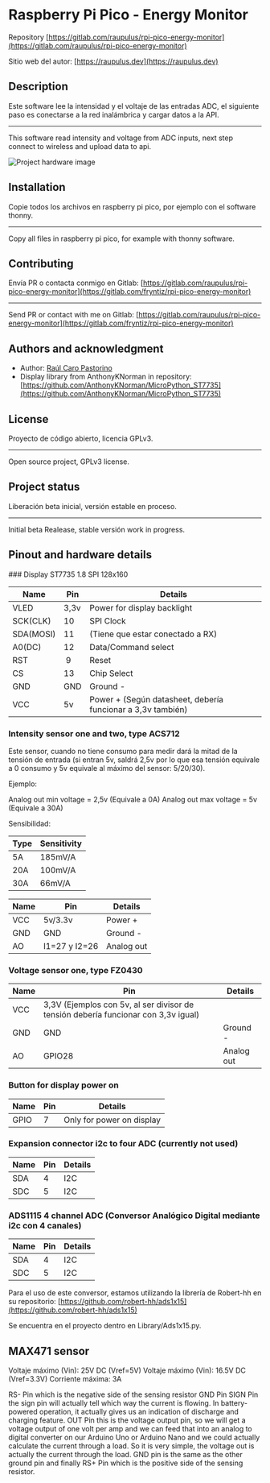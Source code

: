 # Raspberry Pi Pico - Energy Monitor

Repository [https://gitlab.com/raupulus/rpi-pico-energy-monitor](https://gitlab.com/raupulus/rpi-pico-energy-monitor)

Sitio web del autor: [https://raupulus.dev](https://raupulus.dev)

## Description

Este software lee la intensidad y el voltaje de las entradas ADC, el siguiente paso es conectarse a la red inalámbrica y cargar datos a la API.

---

This software read intensity and voltage from ADC inputs, next step connect to wireless and upload data to api.

![ Project hardware image ](project.jpg "Project Work In Progress")

## Installation

Copie todos los archivos en raspberry pi pico, por ejemplo con el software thonny.

---

Copy all files in raspberry pi pico, for example with thonny software.

## Contributing

Envía PR o contacta conmigo en Gitlab: [https://gitlab.com/raupulus/rpi-pico-energy-monitor](https://gitlab.com/fryntiz/rpi-pico-energy-monitor)

---

Send PR or contact with me on Gitlab: [https://gitlab.com/raupulus/rpi-pico-energy-monitor](https://gitlab.com/fryntiz/rpi-pico-energy-monitor)

## Authors and acknowledgment

- Author: [Raúl Caro Pastorino](https://fryntiz.es)
- Display library from AnthonyKNorman in repository: [https://github.com/AnthonyKNorman/MicroPython_ST7735](https://github.com/AnthonyKNorman/MicroPython_ST7735)

## License

Proyecto de código abierto, licencia GPLv3.

---

Open source project, GPLv3 license.

## Project status

Liberación beta inicial, versión estable en proceso.

---

Initial beta Realease, stable versión work in progress.

## Pinout and hardware details

### Display ST7735 1.8 SPI 128x160

| Name      | Pin  | Details                                                     |
| --------- | ---- | ----------------------------------------------------------- |
| VLED      | 3,3v | Power for display backlight                                 |
| SCK(CLK)  | 10   | SPI Clock                                                   |
| SDA(MOSI) | 11   | (Tiene que estar conectado a RX)                            |
| A0(DC)    | 12   | Data/Command select                                         |
| RST       |  9   | Reset                                                       |
| CS        | 13   | Chip Select                                                 |
| GND       | GND  | Ground -                                                    |
| VCC       | 5v   | Power + (Según datasheet, debería funcionar a 3,3v también) |

### Intensity sensor one and two, type ACS712

Este sensor, cuando no tiene consumo para medir dará la mitad de la tensión de entrada (si entran 5v, saldrá 2,5v por lo que esa tensión equivale a 0 consumo y 5v equivale al máximo del sensor: 5/20/30).

Ejemplo:

Analog out min voltage = 2,5v (Equivale a 0A)
Analog out max voltage = 5v (Equivale a 30A)

Sensibilidad:

| Type | Sensitivity |
| ---- | ----------- |
| 5A   | 185mV/A     |
| 20A  | 100mV/A     |
| 30A  | 66mV/A      |

| Name | Pin           | Details    |
| ---- | ------------- | ---------- |
| VCC  | 5v/3.3v       | Power +    |
| GND  | GND           | Ground -   |
| AO   | I1=27 y I2=26 | Analog out |

### Voltage sensor one, type FZ0430

| Name | Pin                                                                                | Details    |
| ---- | ---------------------------------------------------------------------------------- | ---------- |
| VCC  | 3,3V (Ejemplos con 5v, al ser divisor de tensión debería funcionar con 3,3v igual) |            |
| GND  | GND                                                                                | Ground -   |
| AO   | GPIO28                                                                             | Analog out |

### Button for display power on

| Name | Pin | Details                   |
| ---- | --- | ------------------------- |
| GPIO | 7   | Only for power on display |

### Expansion connector i2c to four ADC (currently not used)

| Name | Pin | Details |
| ---- | --- | ------- |
| SDA  | 4   | I2C     |
| SDC  | 5   | I2C     |

### ADS1115 4 channel ADC (Conversor Analógico Digital mediante i2c con 4 canales)

| Name | Pin | Details |
| ---- | --- | ------- |
| SDA  | 4   | I2C     |
| SDC  | 5   | I2C     |

Para el uso de este conversor, estamos utilizando la librería de Robert-hh en su repositorio: [https://github.com/robert-hh/ads1x15](https://github.com/robert-hh/ads1x15)

Se encuentra en el proyecto dentro en Library/Ads1x15.py.

## MAX471 sensor

Voltaje máximo (Vin): 25V DC (Vref=5V)
Voltaje máximo (Vin): 16.5V DC (Vref=3.3V)
Corriente máxima: 3A

RS- Pin which is the negative side of the sensing resistor
GND Pin
SIGN Pin the sign pin will actually tell which way the current is flowing. In battery-powered operation, it actually gives us an indication of discharge and charging feature.
OUT Pin this is the voltage output pin, so we will get a voltage output of one volt per amp and we can feed that into an analog to digital converter on our Arduino Uno or Arduino Nano and we could actually calculate the current through a load. So it is very simple, the voltage out is actually the current through the load.
GND pin is the same as the other ground pin and finally
RS+ Pin which is the positive side of the sensing resistor.
